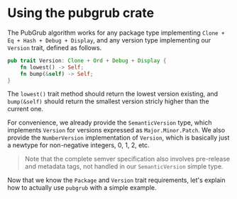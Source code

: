 # Using the pubgrub crate

The PubGrub algorithm works for any package type
implementing `Clone + Eq + Hash + Debug + Display`,
and any version type implementing our `Version` trait, defined as follows.

```rust
pub trait Version: Clone + Ord + Debug + Display {
    fn lowest() -> Self;
    fn bump(&self) -> Self;
}
```

The `lowest()` trait method should return the lowest version existing,
and `bump(&self)` should return the smallest version stricly
higher than the current one.

For convenience, we already provide the `SemanticVersion` type,
which implements `Version` for versions expressed as `Major.Minor.Patch`.
We also provide the `NumberVersion` implementation of `Version`,
which is basically just a newtype for non-negative integers, 0, 1, 2, etc.

> Note that the complete semver specification also involves
> pre-release and metadata tags, not handled in our `SemanticVersion` simple type.

Now that we know the `Package` and `Version` trait requirements,
let's explain how to actually use `pubgrub` with a simple example.

